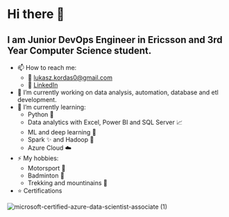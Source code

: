# Hi there 👋

## I am Junior DevOps Engineer in Ericsson and 3rd Year Computer Science student.

- 📫 How to reach me:
  * :email: lukasz.kordas0@gmail.com
  * :raising_hand: [LinkedIn](https://www.linkedin.com/in/%C5%82ukasz-kordas-b1356a222)
- 🔭 I’m currently working on data analysis, automation, database and etl development.
- 🌱 I’m currently learning:
  *  Python  :snake:
  *  Data analytics with Excel, Power BI and SQL Server :chart_with_upwards_trend:
  *  ML and deep learning :microscope:
  *  Spark :sparkles: and Hadoop :elephant:
  *  Azure Cloud :cloud:
- ⚡ My hobbies:
  * Motorsport :checkered_flag:
  * Badminton :tennis:
  * Trekking and mountinains :mount_fuji:
- :star: Certifications

![microsoft-certified-azure-data-scientist-associate (1)](https://user-images.githubusercontent.com/63464154/168322704-b643a1a3-bb11-4993-a199-3cf3a3faa39c.png)
